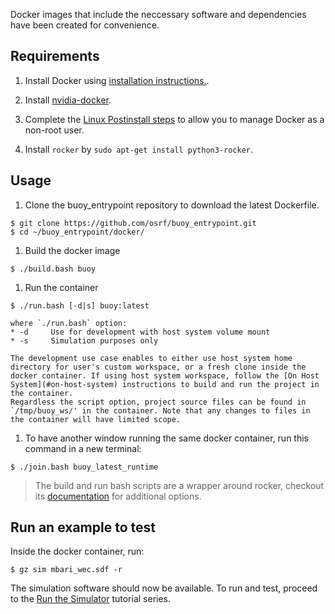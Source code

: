 Docker images that include the neccessary software and dependencies have been created for convenience. 

## Requirements

1. Install Docker using [installation instructions.](https://docs.docker.com/engine/install/ubuntu/).

1. Install [nvidia-docker](https://docs.nvidia.com/datacenter/cloud-native/container-toolkit/install-guide.html#docker).

1. Complete the [Linux Postinstall steps](https://docs.docker.com/engine/install/linux-postinstall/) to allow you to manage Docker as a non-root user.

1. Install `rocker` by `sudo apt-get install python3-rocker`.

## Usage

1. Clone the buoy_entrypoint repository to download the latest Dockerfile.

```
$ git clone https://github.com/osrf/buoy_entrypoint.git
$ cd ~/buoy_entrypoint/docker/
```

1. Build the docker image

```
$ ./build.bash buoy
```

1. Run the container

```
$ ./run.bash [-d|s] buoy:latest
```

    where `./run.bash` option:
    * -d     Use for development with host system volume mount
    * -s     Simulation purposes only

    The development use case enables to either use host system home directory for user's custom workspace, or a fresh clone inside the docker container. If using host system workspace, follow the [On Host System](#on-host-system) instructions to build and run the project in the container.
    Regardless the script option, project source files can be found in `/tmp/buoy_ws/' in the container. Note that any changes to files in the container will have limited scope.

1. To have another window running the same docker container, run this command in a new terminal:

```
$ ./join.bash buoy_latest_runtime
```

> The build and run bash scripts are a wrapper around rocker, checkout its [documentation](https://github.com/osrf/rocker) for additional options.

## Run an example to test

Inside the docker container, run:

```
$ gz sim mbari_wec.sdf -r
```

The simulation software should now be available.  To run and test, proceed to the [Run the Simulator](../../../tutorials/#running-the-simulator) tutorial series. 

